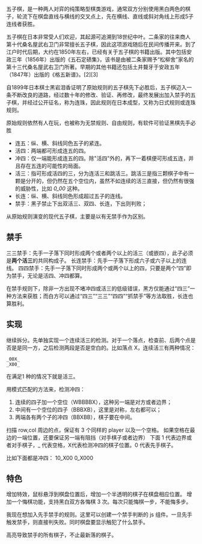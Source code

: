 
五子棋，是一种两人对弈的纯策略型棋类游戏，通常双方分别使用黑白两色的棋子，轮流下在棋盘直线与横线的交叉点上，先在横线、直线或斜对角线上形成5子连线者获胜。

五子棋在日本非常受人们欢迎，其起源可追溯到18世纪中叶。二条家的往来商人第十代桑名屋武右卫门非常擅长五子棋，因此这项游戏随后在民间传播开来。到了江户时代后期，大约在1850年左右，已经有关于五子棋的书籍出版。其中包括安政三年（1856年）出版的《五石定碛集》，该书是由被二条家赐予“松柳舍”家名的第十三代桑名屋武右卫门所著。早期的其他书籍还包括土井聱牙于安政五年（1847年）出版的《格五新谱》。[2][3]

自1899年日本棋士黑岩泪香证明了原始规则的五子棋先下必胜后，五子棋迈入一条不断改良的道路，经过数十年的修改、验证、再修改，最终发展出加入禁手的五子棋，并经过公开征名，称为连珠，因此规则在日本成型，又称为日式规则或连珠规则。

原始规则依然有人在玩，也被称为无禁规则、自由规则，有软件可验证黑棋先手必胜

- 连五：纵、横、斜线同色五子的紧连。
- 活四：两端都可形成连五的四。
- 冲四：仅一端能形成连五的四。除"活四"外的，再下一着棋便可形成五连，并且存在五连的可能性的局面。
- 活三：指可形成活四的三，分为连活三和跳活三。跳活三是指三颗棋子中有一颗是分开的，但仍然在五个空位内，虽然不如连续的活三直接，但仍然有很强的威胁性，比如  _0_00_ 这种。
- 长连：纵、横、斜线同色形成超过五子的连线。
- 禁手：黑子禁止下出双活三、双四、长连，下出则判败；

从原始规则演变的现代五子棋，主要是以有无禁手作为区别。

## 禁手

三三禁手：先手一子落下同时形成两个或者两个以上的活三（或嵌四），此子必须是**两个活三**的共同构成子。
长连禁手：先手一子落下形成六子或六子以上的连线。
四四禁手：先手一子落下同时形成两个或两个以上的四，只要是两个“四”即为禁手，无论是活四、冲四都算。

在禁手规则下，除非一方出现不堵冲四或活三的低级错误，黑方仅能通过“四三”一种方法来获胜；而白方可以通过“四三”“三三”“四四”“抓禁手”等方法取胜，长连也算胜利。

## 实现

继续拆分。先单独实现一个连续活三的检测。对于一个落点，检查前、后两个点是否是是同一方，之后检测两段是否是空白的。比如落点 X，连续活三有两种情况：

```
_00X_
_X00_
```

在满足1 种的情况下就是活三。

用模式匹配的方法来，检测冲四：
1. 连续的四子加一个空位（WBBBBX），这种另一端是对方或者边界；
2. 中间有一个空位的四子（BBBXB），这里是对称，左右都可以；
3. 两端各有两个子的冲四（BBXBB），棋子要在中间。

扫描 row,col 周边的点，保证有 3 个同样的 player 以及一个空格。
如果空格在最边的一端位置，还要保证另一端有阻挡（对手棋子或者边界）
下面 1 代表边界或者对手棋子，_ 代表空格，X代表检测冲四的棋子位置。0 代表先手棋子。

比如下面都是冲四：
10_X00 
0_X000

## 特色

增加特效，鼠标悬浮到棋盘位置后，增加一个半透明的棋子在棋盘相应位置。
增加一个悔棋功能，支持黑白双方各悔棋 3 次。每次只能悔棋一步，不能悔多步。

我现在想加入先手禁手的规则。这里可以创建一个禁手判断的 js 组件。一旦先手触发禁手，则直接判失败。同时棋盘要显示触犯了什么禁手。


高亮导致禁手的所有棋子，不止最新落的棋子。